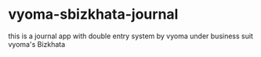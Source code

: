 # vyoma-sbizkhata-journal
this is a journal app with double entry system by vyoma under business suit vyoma's Bizkhata
